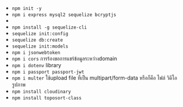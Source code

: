 - `npm init -y`
- `npm i express mysql2 sequelize bcryptjs`
- 
- `npm install -g sequelize-cli`
- `sequelize init:config`
- `sequelize db:create`
- `sequelize init:models`
- `npm i jsonwebtoken`
- `npm i cors` การร้องขอการแชร์ข้อมูลระหว่างdomain
- `npm i dotenv` library
- `npm i passport passport-jwt`
- `npm i multer` ใช้upload file ที่เป็น multipart/form-data หรือก็คือ ไฟล์ วิดีโอ รูปภาพ
- `npm install cloudinary`
- `npm install toposort-class`
